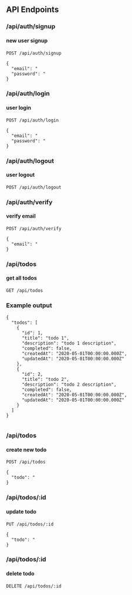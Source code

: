 
## API Endpoints

### /api/auth/signup
#### new user signup

```
POST /api/auth/signup

{
  "email": "
  "password": "
}

```

### /api/auth/login
#### user login

```
POST /api/auth/login

{
  "email": "
  "password": "
}

```

### /api/auth/logout
#### user logout


```
POST /api/auth/logout

```

### /api/auth/verify
#### verify email

```
POST /api/auth/verify

{
  "email": "
}

```

### /api/todos
#### get all todos

```
GET /api/todos

```

### Example output
```
{
  "todos": [
    {
      "id": 1,
      "title": "todo 1",
      "description": "todo 1 description",
      "completed": false,
      "createdAt": "2020-05-01T00:00:00.000Z",
      "updatedAt": "2020-05-01T00:00:00.000Z"
    },
    {
      "id": 2,
      "title": "todo 2",
      "description": "todo 2 description",
      "completed": false,
      "createdAt": "2020-05-01T00:00:00.000Z",
      "updatedAt": "2020-05-01T00:00:00.000Z"
    }
  ]
}


```

### /api/todos
#### create new todo

```
POST /api/todos

{
  "todo": "
}

```

### /api/todos/:id
#### update todo

```
PUT /api/todos/:id

{
  "todo": "
}

```

### /api/todos/:id
#### delete todo

```
DELETE /api/todos/:id

```
